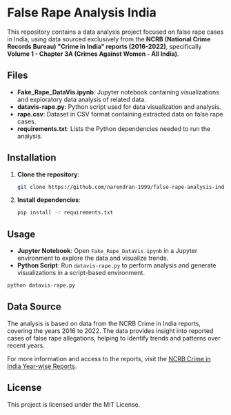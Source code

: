 
# False Rape Analysis India

This repository contains a data analysis project focused on false rape cases in India, using data sourced exclusively from the **NCRB (National Crime Records Bureau) "Crime in India" reports (2016-2022)**, specifically **Volume 1 - Chapter 3A (Crimes Against Women - All India)**.

## Files

- **Fake_Rape_DataVis.ipynb**: Jupyter notebook containing visualizations and exploratory data analysis of related data.
- **datavis-rape.py**: Python script used for data visualization and analysis.
- **rape.csv**: Dataset in CSV format containing extracted data on false rape cases.
- **requirements.txt**: Lists the Python dependencies needed to run the analysis.

## Installation

1. **Clone the repository**:
   ```bash
   git clone https://github.com/narendran-1999/false-rape-analysis-india.git
   ```

2. **Install dependencies**:
   ```bash
   pip install -r requirements.txt
   ```

## Usage

- **Jupyter Notebook**: Open `Fake_Rape_DataVis.ipynb` in a Jupyter environment to explore the data and visualize trends.
- **Python Script**: Run `datavis-rape.py` to perform analysis and generate visualizations in a script-based environment.

```bash
python datavis-rape.py
```

## Data Source

The analysis is based on data from the NCRB Crime in India reports, covering the years 2016 to 2022. The data provides insight into reported cases of false rape allegations, helping to identify trends and patterns over recent years.

For more information and access to the reports, visit the [NCRB Crime in India Year-wise Reports](https://ncrb.gov.in/crime-in-india-year-wise.html?year=2022).


## License

This project is licensed under the MIT License.
